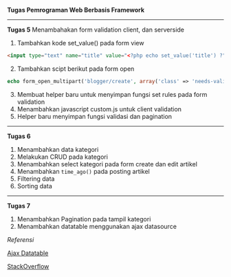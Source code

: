 **Tugas Pemrograman Web Berbasis Framework**

------------

**Tugas 5**
Menambahakan form validation client, dan serverside
1. Tambahkan kode set_value() pada form view
```html
<input type="text" name="title" value="<?php echo set_value('title') ?">
```
2. Tambahkan scipt berikut pada form open
```php
echo form_open_multipart('blogger/create', array('class' => 'needs-validation', 'novalidate' => ''));
```
3. Membuat helper baru untuk menyimpan fungsi set rules pada form validation
4. Menambahkan javascript custom.js untuk client validation
5. Helper baru menyimpan fungsi validasi dan pagination


------------

**Tugas 6**
1. Menambahkan data kategori
1. Melakukan CRUD pada kategori
1. Menambahkan select kategori pada form create dan edit artikel
1. Menambahkan `time_ago()` pada posting artikel
1. Filtering data
1. Sorting data

------------

**Tugas 7**
1. Menambahkan Pagination pada tampil kategori
1. Menambahkan datatable menggunakan ajax datasource

*Referensi*

[Ajax Datatable](https://datatables.net/examples/data_sources/ajax.html "Ajax Datatable")

[StackOverflow](https://stackoverflow.com/questions/37394866/display-data-using-json-in-datatables-codeigniter?utm_medium=organic&utm_source=google_rich_qa&utm_campaign=google_rich_qa "StackOverflow")